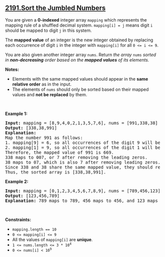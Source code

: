 ## [2191.Sort the Jumbled Numbers](https://leetcode.com/problems/sort-the-jumbled-numbers/)
<p>You are given a <strong>0-indexed</strong> integer array <code>mapping</code> which represents the mapping rule of a shuffled decimal system. <code>mapping[i] = j</code> means digit <code>i</code> should be mapped to digit <code>j</code> in this system.</p>

<p>The <strong>mapped value</strong> of an integer is the new integer obtained by replacing each occurrence of digit <code>i</code> in the integer with <code>mapping[i]</code> for all <code>0 &lt;= i &lt;= 9</code>.</p>

<p>You are also given another integer array <code>nums</code>. Return <em>the array </em><code>nums</code><em> sorted in <strong>non-decreasing</strong> order based on the <strong>mapped values</strong> of its elements.</em></p>

<p><strong>Notes:</strong></p>

<ul>
	<li>Elements with the same mapped values should appear in the <strong>same relative order</strong> as in the input.</li>
	<li>The elements of <code>nums</code> should only be sorted based on their mapped values and <strong>not be replaced</strong> by them.</li>
</ul>

<p>&nbsp;</p>
<p><strong class="example">Example 1:</strong></p>

<pre>
<strong>Input:</strong> mapping = [8,9,4,0,2,1,3,5,7,6], nums = [991,338,38]
<strong>Output:</strong> [338,38,991]
<strong>Explanation:</strong> 
Map the number 991 as follows:
1. mapping[9] = 6, so all occurrences of the digit 9 will become 6.
2. mapping[1] = 9, so all occurrences of the digit 1 will become 9.
Therefore, the mapped value of 991 is 669.
338 maps to 007, or 7 after removing the leading zeros.
38 maps to 07, which is also 7 after removing leading zeros.
Since 338 and 38 share the same mapped value, they should remain in the same relative order, so 338 comes before 38.
Thus, the sorted array is [338,38,991].
</pre>

<p><strong class="example">Example 2:</strong></p>

<pre>
<strong>Input:</strong> mapping = [0,1,2,3,4,5,6,7,8,9], nums = [789,456,123]
<strong>Output:</strong> [123,456,789]
<strong>Explanation:</strong> 789 maps to 789, 456 maps to 456, and 123 maps to 123. Thus, the sorted array is [123,456,789].
</pre>

<p>&nbsp;</p>
<p><strong>Constraints:</strong></p>

<ul>
	<li><code>mapping.length == 10</code></li>
	<li><code>0 &lt;= mapping[i] &lt;= 9</code></li>
	<li>All the values of <code>mapping[i]</code> are <strong>unique</strong>.</li>
	<li><code>1 &lt;= nums.length &lt;= 3 * 10<sup>4</sup></code></li>
	<li><code>0 &lt;= nums[i] &lt; 10<sup>9</sup></code></li>
</ul>

